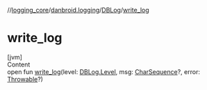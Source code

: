 //[logging_core](../../../index.md)/[danbroid.logging](../index.md)/[DBLog](index.md)/[write_log](write_log.md)



# write_log  
[jvm]  
Content  
open fun [write_log](write_log.md)(level: [DBLog.Level](-level/index.md), msg: [CharSequence](https://kotlinlang.org/api/latest/jvm/stdlib/kotlin/-char-sequence/index.html)?, error: [Throwable](https://kotlinlang.org/api/latest/jvm/stdlib/kotlin/-throwable/index.html)?)  



